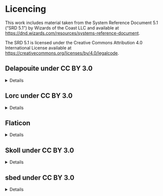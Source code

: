 
# Licencing 
This work includes material taken from the System Reference Document 5.1 (“SRD 5.1”) by Wizards of the Coast LLC and available at https://dnd.wizards.com/resources/systems-reference-document. 

The SRD 5.1 is licensed under the Creative Commons Attribution 4.0 International License available at https://creativecommons.org/licenses/by/4.0/legalcode.

## Delapouite under CC BY 3.0
<details>
/icons/confused.svg - Misdirection icon
<br>
/icons/cover-half.svg- Broken wall icon
<br>
/icons/cover-three-quarters.svg - Brick wall icon
<br>
/icons/dazed.svg - Knocked out stars icon
<br>
/icons/goaded.svg - Sword brandish icon
<br>
/icons/hasted.svg - Backward time icon
<br>
/icons/invisible.svg - Invisible icon
<br>
/icons/grappled.svg - Hand icon
<br>
/icons/incapacitated.svg - Back pain icon
<br>
/icons/obscured-lightly.svg - Fog icon
<br>
/icons/silenced.svg - Silenced icon
<br>
/icons/slowed.svg - Backward time icon
<br>
/icons/unconscious.svg - Night sleep icon
</details>


## Lorc under CC BY 3.0
<details>

/icons/diseased.svg - Biohazard icon
<br>
/icons/drained.svg - Droplets icon
<br>
/icons/frightened.svg - Terror icon
<br>
/icons/obscured-heavily.svg - Hidden icon
<br>
/icons/paralyzed.svg - Internal injury icon
<br>
/icons/petrified.svg - Stone block icon
<br>
/icons/poisoned.svg - Skull crossed bones icon
<br>
/icons/restrained.svg - Spider web icon
<br>
/icons/siphoned.svg - Dripping Star icon
<br>
/icons/stunned.svg - Unstable orb icon
<br>
/icons/surprised.svg - Worried eyes icon
<br>
/icons/weakened.svg - Shattered sword icon 
</details>

## Flaticon
<details>
<a href="https://www.flaticon.com/free-icons/remember" title="remember icons">Remember icons created by Freepik - Flaticon</a> <br>
</details>

## Skoll under CC BY 3.0
<details>
/icons/blinded.svg - Sight disabled icon
<br>
/icons/charmed.svg - Hearts icon 
<br>
<br>
/icons/deafened.svg - Hearing disabled icon
</details>

## sbed under CC BY 3.0
<details>
/icons/dead.svg - Death skull icon
<br>
/icons/prone.svg - Falling icon
</details>